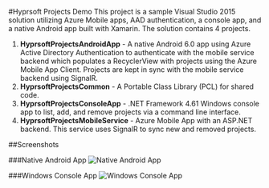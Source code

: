 #Hyprsoft Projects Demo
This project is a sample Visual Studio 2015 solution utilizing Azure Mobile apps, AAD authentication, a console app, and a native Android app built with Xamarin.  The solution contains 4 projects.

1. **HyprsoftProjectsAndroidApp** - A native Android 6.0 app using Azure Active Directory Authentication to authenticate with the mobile service backend which populates a RecyclerView with projects using the Azure Mobile App Client.  Projects are kept in sync with the mobile service backend using SignalR.
2. **HyprsoftProjectsCommon** - A Portable Class Library (PCL) for shared code.
3. **HyprsoftProjectsConsoleApp** - .NET Framework 4.61 Windows console app to list, add, and remove projects via a command line interface. 
4. **HyprsoftProjectsMobileService** - Azure Mobile App with an ASP.NET backend.  This service uses SignalR to sync new and removed projects.

##Screenshots

###Native Android App
![Native Android App](https://raw.github.com/hyprsoftcorp/HyprsoftProjectsDemo/master/images/android.jpg "Native Android App")

###Windows Console App
![Windows Console App](https://raw.githu.com/hyprsoftcorp/HyprsoftProjectsDemo/master/images/console.jpg "Windows Console App")
